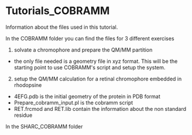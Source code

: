 # Tutorials_COBRAMM

Information about the files used in this tutorial.

In the COBRAMM folder you can find the files for 3 different exercises

1) solvate a chromophore and prepare the QM/MM partition

- the only file needed is a geometry file in xyz format. This will be the starting point to use COBRAMM's script and setup the system. 

2) setup the QM/MM calculation for a retinal chromophore embedded in rhodopsine 

- 4EFG.pdb is the initial geometry of the protein in PDB format
- Prepare_cobramm_input.pl is the cobramm script
- RET.frcmod and RET.lib contain the information about the non standard residue

In the SHARC_COBRAMM folder 
